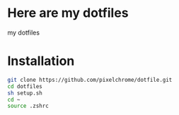 # Here are my dotfiles

my dotfiles

# Installation

```sh
git clone https://github.com/pixelchrome/dotfile.git
cd dotfiles
sh setup.sh
cd ~
source .zshrc
```
